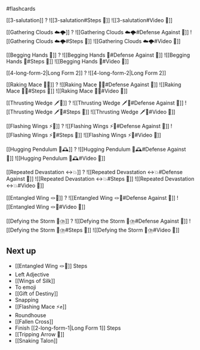 #flashcards

[[3-salutation]]
?
![[3-salutation#Steps 👣]]
![[3-salutation#Video 🎥]]
<!--SR:!2025-08-05,79,248-->

[[Gathering Clouds ☁️🌩️]]
?
![[Gathering Clouds ☁️🌩️#Defense Against 🤺]]
![[Gathering Clouds ☁️🌩️#Steps 👣]]
![[Gathering Clouds ☁️🌩️#Video 🎥]]
<!--SR:!2025-06-10,23,188-->

[[Begging Hands 🤲]]
?
![[Begging Hands 🤲#Defense Against 🤺]]
![[Begging Hands 🤲#Steps 👣]]
![[Begging Hands 🤲#Video 🎥]]
<!--SR:!2025-05-31,10,188-->

[[4-long-form-2|Long Form 2]]
?
![[4-long-form-2|Long Form 2]]
<!--SR:!2025-05-24,6,188-->

[[Raking Mace 🧹✊]]
?
![[Raking Mace 🧹✊#Defense Against 🤺]]
![[Raking Mace 🧹✊#Steps 👣]]
![[Raking Mace 🧹✊#Video 🎥]]
<!--SR:!2025-05-27,9,208-->

[[Thrusting Wedge 🗡️🔼]]
?
![[Thrusting Wedge 🗡️🔼#Defense Against 🤺]]
![[Thrusting Wedge 🗡️🔼#Steps 👣]]
![[Thrusting Wedge 🗡️🔼#Video 🎥]]
<!--SR:!2025-07-13,56,225-->

[[Flashing Wings ⚡🪽]]
?
![[Flashing Wings ⚡🪽#Defense Against 🤺]]
![[Flashing Wings ⚡🪽#Steps 👣]]
![[Flashing Wings ⚡🪽#Video 🎥]]
<!--SR:!2025-06-01,7,185-->

[[Hugging Pendulum 🤗🕰️]]
?
![[Hugging Pendulum 🤗🕰️#Defense Against 🤺]]
![[Hugging Pendulum 🤗🕰️#Video 🎥]]
<!--SR:!2025-05-26,8,205-->

[[Repeated Devastation ↔️💥]]
?
![[Repeated Devastation ↔️💥#Defense Against 🤺]]
![[Repeated Devastation ↔️💥#Steps 👣]]
![[Repeated Devastation ↔️💥#Video 🎥]]
<!--SR:!2025-06-07,13,165-->

[[Entangled Wing 🪢🪽]]
?
![[Entangled Wing 🪢🪽#Defense Against 🤺]]
![[Entangled Wing 🪢🪽#Video 🎥]]
<!--SR:!2025-05-29,7,166-->

[[Defying the Storm 🚧⛈️]]
?
![[Defying the Storm 🚧⛈️#Defense Against 🤺]]
![[Defying the Storm 🚧⛈️#Steps 👣]]
![[Defying the Storm 🚧⛈️#Video 🎥]]
<!--SR:!2025-06-03,9,145-->

## Next up

- [[Entangled Wing 🪢🪽]] Steps
- Left Adjective
- [[Wings of Silk]]
- To emoji
- [[Gift of Destiny]]
- Snapping
- [[Flashing Mace ⚡✊]]
- Roundhouse
- [[Fallen Cross]]
- Finish [[2-long-form-1|Long Form 1]] Steps
- [[Tripping Arrow 🏹]]
- [[Snaking Talon]]
